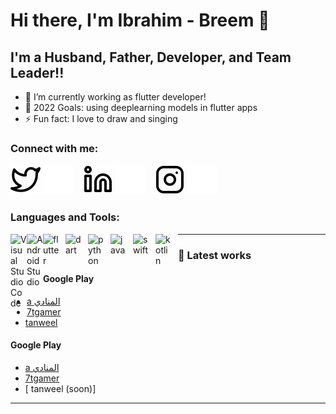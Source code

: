 # Hi there, I'm Ibrahim - Breem 👋 







## I'm a Husband, Father, Developer, and Team Leader!!

- 🔭 I’m currently working as flutter developer!
- 🥅 2022 Goals: using deeplearning models in flutter apps
- ⚡ Fun fact: I love to draw and singing 


### Connect with me:

[![website](./img/twitter-light.svg)](https://twitter.com/ibrahimalbreem)
[![website](./img/twitter-dark.svg)](https://twitter.com/ibrahimalbreem)
&nbsp;&nbsp;
[![website](./img/linkedin-light.svg)](https://www.linkedin.com/in/ibrahim-breem/?locale=en_US)
[![website](./img/linkedin-dark.svg)](https://www.linkedin.com/in/ibrahim-breem/?locale=en_US)
&nbsp;&nbsp;
[![website](./img/instagram-light.svg)](https://instagram.com/ibrahim.breem)
[![website](./img/instagram-dark.svg)](https://instagram.com/ibrahim.breem)



### Languages and Tools:

<img align="left" alt="Visual Studio Code" width="26px" src="https://cdn.jsdelivr.net/gh/devicons/devicon/icons/vscode/vscode-original.svg"  />
<img align="left" alt="Android Studio" width="26px" src="https://cdn.jsdelivr.net/gh/devicons/devicon/icons/AndroidStudio/AndroidStudio-original.svg"  />

<img align="left" alt="flutter" width="26px" src="https://cdn.jsdelivr.net/gh/devicons/devicon/icons/flutter/flutter-original.svg" style="padding-right:10px;" />
<img align="left" alt="dart" width="26px" src="https://cdn.jsdelivr.net/gh/devicons/devicon/icons/dart/dart-original.svg" style="padding-right:10px;" />
<img align="left" alt="python" width="26px" src="https://cdn.jsdelivr.net/gh/devicons/devicon/icons/python/python-original.svg" style="padding-right:10px;" />
<img align="left" alt="java" width="26px" src="https://cdn.jsdelivr.net/gh/devicons/devicon/icons/java/java-original.svg" style="padding-right:10px;" />
<img align="left" alt="swift" width="26px" src="https://cdn.jsdelivr.net/gh/devicons/devicon/icons/swift/swift-original.svg" style="padding-right:10px;" />
<img align="left" alt="kotlin" width="26px" src="https://cdn.jsdelivr.net/gh/devicons/devicon/icons/kotlin/kotlin-original.svg" style="padding-right:10px;" />




---







### 📕 Latest works 


#### Google Play

- [a المنادي](https://play.google.com/store/apps/details?id=com.adv.almonadi)
- [ 7tgamer](https://play.google.com/store/apps/details?id=com.Gamers.Shopping)
- [ tanweel](https://play.google.com/store/apps/details?id=com.tanweel.app)

#### Google Play

- [a المنادي](https://apps.apple.com/il/app/%D8%A7%D9%84%D9%85%D9%86%D8%A7%D8%AF%D9%8A/id1606159339)
- [ 7tgamer](https://apps.apple.com/il/app/%D8%B3%D9%81%D9%86-%D8%AA%D9%8A-%D9%82%D9%8A%D9%85%D8%B1/id1559331777)
- [ tanweel (soon)]






---



[twitter]: https://twitter.com/ibrahimbreem
[youtube]: https://youtube.com/ibrahimbreem
[instagram]: https://instagram.com/ibrahim.breem
[linkedin]: https://www.linkedin.com/in/ibrahim-breem/?locale=en_US
